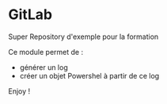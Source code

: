 # GitLab
Super Repository d'exemple pour la formation

Ce module permet de :
- générer un log
- créer un objet Powershel à partir de ce log

Enjoy !
